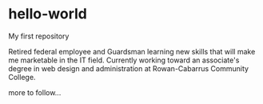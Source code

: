 # hello-world

My first repository

Retired federal employee and Guardsman learning new skills 
that will make me marketable in the IT field. 
Currently working toward an associate's degree in web 
design and administration at Rowan-Cabarrus Community College.

more to follow...
